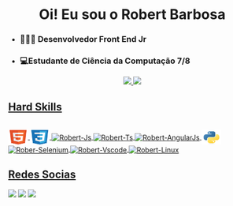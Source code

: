 # <div align= "center">Oi! Eu sou o Robert Barbosa</div>

- ###  🧑🏻‍💻 **Desenvolvedor Front End Jr**
- ###  💻**Estudante de Ciência da Computação 7/8**

<div align="center">
  <a href="https://github.com/rooberttdev">
  <img height="180em" src="https://github-readme-stats.vercel.app/api?username=rooberttdev&show_icons=true&theme=cobalt&include_all_commits=true&count_private=true"/>
  <img height="180em" src="https://github-readme-stats.vercel.app/api/top-langs/?username=rooberttdev&layout=compact&langs_count=7&theme=cobalt"/>
</div>
 
 ## <div>Hard Skills</div>

<div style="display: inline_block"><br>
  <img align="center" alt="Robert-HTML" height="30" width="40" src="https://raw.githubusercontent.com/devicons/devicon/master/icons/html5/html5-original.svg">
  <img align="center" alt="Robert-CSS" height="30" width="40" src="https://raw.githubusercontent.com/devicons/devicon/master/icons/css3/css3-original.svg">
  <img align="center" alt="Robert-Js" height="30" width="40" src="https://cdn.jsdelivr.net/gh/devicons/devicon/icons/javascript/javascript-plain.svg" >
  <img align="center" alt="Robert-Ts" height="30" width="40" src="https://cdn.jsdelivr.net/gh/devicons/devicon/icons/typescript/typescript-original.svg">
  <img align="center" alt="Robert-AngularJs" height="30" width="40" src="https://cdn.jsdelivr.net/gh/devicons/devicon/icons/angularjs/angularjs-original.svg">    
  <img align="center" alt="Rober-Python" height="30" width="40" src="https://raw.githubusercontent.com/devicons/devicon/master/icons/python/python-original.svg">
  <img align="center" alt="Rober-Selenium" height="30" width="40" src="https://cdn.jsdelivr.net/gh/devicons/devicon/icons/selenium/selenium-original.svg">
  <img align="center" alt="Robert-Vscode" height="30" width="40" src="https://cdn.jsdelivr.net/gh/devicons/devicon/icons/vscode/vscode-original.svg" />
  <img align="center" alt="Robert-Linux" height="30" width="40" src="https://cdn.jsdelivr.net/gh/devicons/devicon/icons/linux/linux-original.svg" />
</div>

 ## <div>Redes Socias</div>
<div> 
  <a href="https://instagram.com/_roobertt.dev" target="_blank"><img src="https://img.shields.io/badge/-Instagram-%23E4405F?style=for-the-badge&logo=instagram&logoColor=white" target="_blank"></a>
  <a href = "mailto:robertbarbosa.dev@gmail.com"><img src="https://img.shields.io/badge/-Gmail-%23333?style=for-the-badge&logo=gmail&logoColor=white" target="_blank"></a>
  <a href="https://www.linkedin.com/in/robert-barbosa-dev/" target="_blank"><img src="https://img.shields.io/badge/-LinkedIn-%230077B5?style=for-the-badge&logo=linkedin&logoColor=white" target="_blank"></a> 
  
</div>
